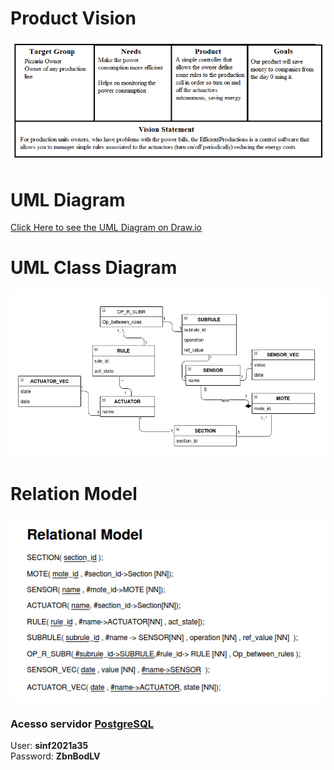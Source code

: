 # Product Vision 
<img src="images/product_vision_table.png">

# UML Diagram
[Click Here to see the UML Diagram on Draw.io](https://app.diagrams.net/#HSINF-FEUP%2Findustry4_0-sinf2021_a35%2Fmain%2Fsquematics%2FUseCaseDiagram.drawio)

# UML Class Diagram
<img src="images/class_diagram.png">

# Relation Model
<img src="images/relational.png">

### Acesso servidor [PostgreSQL](https://db.fe.up.pt/phppgadmin/)
User: **sinf2021a35**  
Password: **ZbnBodLV**  
